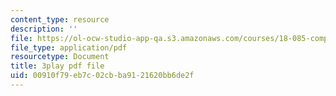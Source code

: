 ```yaml
---
content_type: resource
description: ''
file: https://ol-ocw-studio-app-qa.s3.amazonaws.com/courses/18-085-computational-science-and-engineering-i-fall-2008/00910f79eb7c02cbba9121620bb6de2f_fR_pGtAWHpY.pdf
file_type: application/pdf
resourcetype: Document
title: 3play pdf file
uid: 00910f79-eb7c-02cb-ba91-21620bb6de2f
---
```

